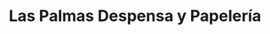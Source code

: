 ---
title: "Las Palmas Despensa y Papelería"
url: /santa-tecla/las-palmas-despensa-y-papeleria/
shop: Supermarkt
---